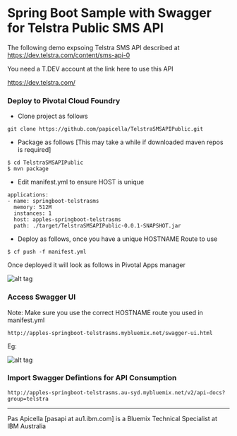 <h1>Spring Boot Sample with Swagger for Telstra Public SMS API</h1>

The following demo expsoing Telstra SMS API described at https://dev.telstra.com/content/sms-api-0

You need a T.DEV account at the link here to use this API

  https://dev.telstra.com/
  
<h3> Deploy to Pivotal Cloud Foundry </h3>

- Clone project as follows

```
git clone https://github.com/papicella/TelstraSMSAPIPublic.git
```

- Package as follows [This may take a while if downloaded maven repos is required]

```
$ cd TelstraSMSAPIPublic
$ mvn package
```

- Edit manifest.yml to ensure HOST is unique

```
applications:
- name: springboot-telstrasms
  memory: 512M
  instances: 1
  host: apples-springboot-telstrasms
  path: ./target/TelstraSMSAPIPublic-0.0.1-SNAPSHOT.jar
```

- Deploy as follows, once you have a unique HOSTNAME Route to use

```
$ cf push -f manifest.yml
```

Once deployed it will look as follows in Pivotal Apps manager

![alt tag](https://dl.dropboxusercontent.com/u/15829935/platform-demos/images/tel-sms-api-1.png)

<h3> Access Swagger UI </h3>

Note: Make sure you use the correct HOSTNAME route you used in manifest.yml

```
http://apples-springboot-telstrasms.mybluemix.net/swagger-ui.html
```

Eg:

![alt tag](https://dl.dropboxusercontent.com/u/15829935/platform-demos/images/springboot-swagger.png)

<h3> Import Swagger Defintions for API Consumption </h3>

```
http://apples-springboot-telstrasms.au-syd.mybluemix.net/v2/api-docs?group=telstra
```

<hr />

Pas Apicella [pasapi at au1.ibm.com] is a Bluemix Technical Specialist at IBM Australia
